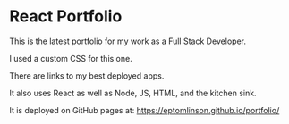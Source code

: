 # React Portfolio

This is the latest portfolio for my work as a Full Stack Developer.

I used a custom CSS for this one.

There are links to my best deployed apps.

It also uses React as well as Node, JS, HTML, and the kitchen sink.

It is deployed on GitHub pages at: https://eptomlinson.github.io/portfolio/
